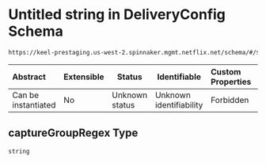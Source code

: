 # Untitled string in DeliveryConfig Schema

```txt
https://keel-prestaging.us-west-2.spinnaker.mgmt.netflix.net/schema/#/$defs/DockerVersioningStrategy/properties/captureGroupRegex
```




| Abstract            | Extensible | Status         | Identifiable            | Custom Properties | Additional Properties | Access Restrictions | Defined In                                                    |
| :------------------ | ---------- | -------------- | ----------------------- | :---------------- | --------------------- | ------------------- | ------------------------------------------------------------- |
| Can be instantiated | No         | Unknown status | Unknown identifiability | Forbidden         | Allowed               | none                | [keel.schema.json\*](keel.schema.json "open original schema") |

## captureGroupRegex Type

`string`
